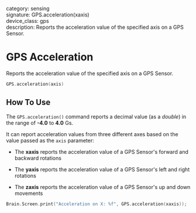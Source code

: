 category: sensing  
signature: GPS.acceleration(xaxis)  
device_class: gps  
description: Reports the acceleration value of the specified axis on a GPS Sensor.  

# GPS Acceleration

Reports the acceleration value of the specified axis on a GPS Sensor.

```cpp
GPS.acceleration(axis)
```

## How To Use

The `GPS.acceleration()` command reports a decimal value (as a *double*) in the range of **-4.0** to **4.0** Gs.

It can report acceleration values from three different axes based on the value passed as the `axis` parameter:

* The **xaxis** reports the acceleration value of a GPS Sensor's forward and backward rotations

* The **yaxis** reports the acceleration value of a GPS Sensor's left and right rotations

* The **zaxis** reports the acceleration value of a GPS Sensor's up and down movements

```cpp
Brain.Screen.print("Acceleration on X: %f", GPS.acceleration(xaxis));
```

<advanced>
</advanced>